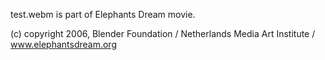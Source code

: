 test.webm is part of Elephants Dream movie.

(c) copyright 2006, Blender Foundation / Netherlands Media Art Institute / www.elephantsdream.org
